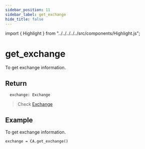 ```yaml
---
sidebar_position: 11
sidebar_label: get_exchange
hide_title: false
---
```


import { Highlight } from "../../../../../src/components/Highlight.js";

# get_exchange

To get exchange information.

## Return

```
  exchange: Exchange
```

> Check [Exchange](/docs/developer/api/python/ca-objects/exchange)

## Example

To get exchange information.

```
exchange = CA.get_exchange()
```
